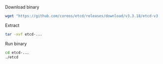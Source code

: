Download binary
```bash
wget "https://github.com/coreos/etcd/releases/download/v3.3.18/etcd-v3.3.18-linux-amd64.tar.gz"
```
Extract
```bash
tar -xvf etcd-...
```
Run binary
```bash
cd etcd-...
./etcd
```
